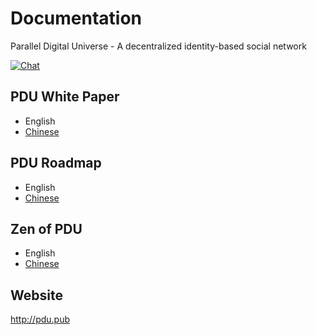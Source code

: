 # Documentation
Parallel Digital Universe - A decentralized identity-based social network

[![Chat](https://img.shields.io/badge/gitter-Docs%20chat-4AB495.svg)](https://gitter.im/pdupub/Welcome)
## PDU White Paper
- English
- [Chinese](zh-CN/WhitePaper.md) 

## PDU Roadmap
- English
- [Chinese](zh-CN/Roadmap.md) 

## Zen of PDU
- English
- [Chinese](zh-CN/Zen.md) 

## Website
http://pdu.pub
